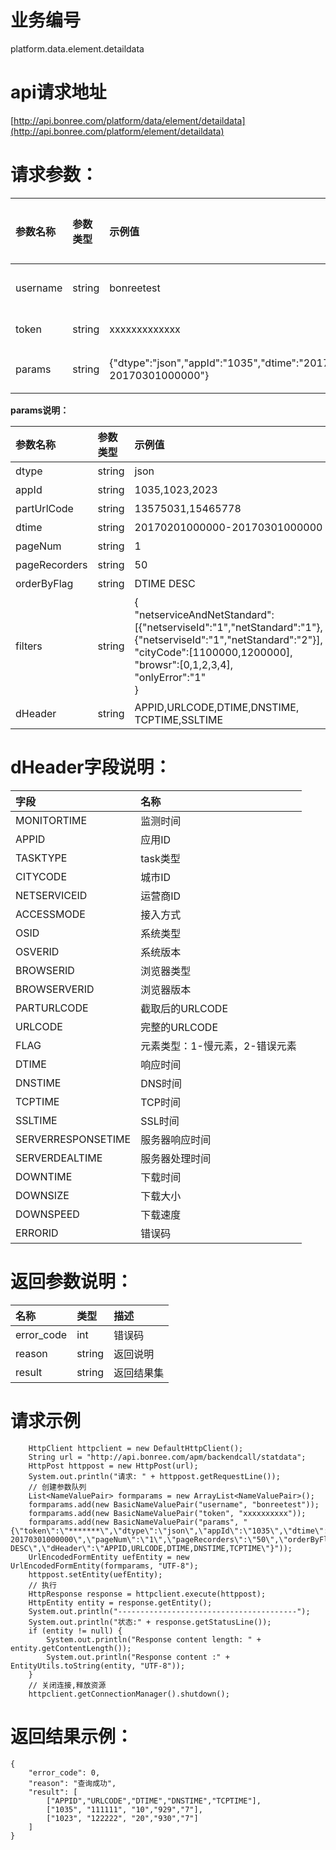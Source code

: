 # 业务编号

platform.data.element.detaildata

# api请求地址

[http://api.bonree.com/platform/data/element/detaildata](http://api.bonree.com/platform/element/detaildata)

# 请求参数：

| 参数名称 | 参数类型 | 示例值 | 参数说明 |
| :--- | :--- | :--- | :--- |
| username | string | bonreetest | \*用户名 |
| token | string | xxxxxxxxxxxxx | \*令牌 |
| params | string | {"dtype":"json","appId":"1035","dtime":"20170201000000-20170301000000"} | \*参数json |

**params说明：**

| 参数名称 | 参数类型 | 示例值 | 参数说明 |
| :--- | :--- | :--- | :--- |
| dtype | string | json | \*数据类型\(csv、json\) |
| appId | string | 1035,1023,2023 | \*应用ID |
| partUrlCode | string | 13575031,15465778 | 截取后的URL CODE |
| dtime | string | 20170201000000-20170301000000 | \*查询时间范围 |
| pageNum | string | 1 | \*页码 |
| pageRecorders | string | 50 | \*每页行数 |
| orderByFlag | string | DTIME DESC | \*排序字段 |
| filters | string | {<br/>"netserviceAndNetStandard":\[{"netserviseId":"1","netStandard":"1"},{"netserviseId":"1","netStandard":"2"}\],<br/>"cityCode":\[1100000,1200000\],<br/>"browsr":\[0,1,2,3,4\],<br/>"onlyError":"1"<br/>} | 过滤条件：<br/>netserviceAndNetStandard:运营商&网络接入方式；<br/>cityCode:地域；<br/>browsr:浏览器；<br/>onlyError:0-只查正确数据;1-只查错误数据; |
| dHeader | string | APPID,URLCODE,DTIME,DNSTIME,<br/>TCPTIME,SSLTIME | \*指标数据项 |

# dHeader字段说明：

| 字段 | 名称 |
| :--- | :--- |
| MONITORTIME | 监测时间 |
| APPID | 应用ID |
| TASKTYPE | task类型 |
| CITYCODE | 城市ID |
| NETSERVICEID | 运营商ID |
| ACCESSMODE | 接入方式 |
| OSID | 系统类型 |
| OSVERID | 系统版本 |
| BROWSERID | 浏览器类型 |
| BROWSERVERID | 浏览器版本 |
| PARTURLCODE | 截取后的URLCODE |
| URLCODE | 完整的URLCODE |
| FLAG | 元素类型：1-慢元素，2-错误元素 |
| DTIME | 响应时间 |
| DNSTIME | DNS时间 |
| TCPTIME | TCP时间 |
| SSLTIME | SSL时间 |
| SERVERRESPONSETIME | 服务器响应时间 |
| SERVERDEALTIME | 服务器处理时间 |
| DOWNTIME | 下载时间 |
| DOWNSIZE | 下载大小 |
| DOWNSPEED | 下载速度 |
| ERRORID | 错误码 |

# 返回参数说明：

| 名称 | 类型 | 描述 |
| :--- | :--- | :--- |
| error\_code | int | 错误码 |
| reason | string | 返回说明 |
| result | string | 返回结果集 |

# 请求示例

```
    HttpClient httpclient = new DefaultHttpClient();
    String url = "http://api.bonree.com/apm/backendcall/statdata";
    HttpPost httppost = new HttpPost(url);
    System.out.println("请求: " + httppost.getRequestLine());
    // 创建参数队列
    List<NameValuePair> formparams = new ArrayList<NameValuePair>();
    formparams.add(new BasicNameValuePair("username", "bonreetest"));
    formparams.add(new BasicNameValuePair("token", "xxxxxxxxxx"));
    formparams.add(new BasicNameValuePair("params", "{\"token\":\"*******\",\"dtype\":\"json\",\"appId\":\"1035\",\"dtime\":\"20170201000000-20170301000000\",\"pageNum\":\"1\",\"pageRecorders\":\"50\",\"orderByFlag\":\"DTIME DESC\",\"dHeader\":\"APPID,URLCODE,DTIME,DNSTIME,TCPTIME\"}"));
    UrlEncodedFormEntity uefEntity = new UrlEncodedFormEntity(formparams, "UTF-8");
    httppost.setEntity(uefEntity);
    // 执行
    HttpResponse response = httpclient.execute(httppost);
    HttpEntity entity = response.getEntity();
    System.out.println("----------------------------------------");
    System.out.println("状态:" + response.getStatusLine());
    if (entity != null) {
        System.out.println("Response content length: " + entity.getContentLength());
        System.out.println("Response content :" + EntityUtils.toString(entity, "UTF-8"));
    }
    // 关闭连接,释放资源
    httpclient.getConnectionManager().shutdown();
```

# 返回结果示例：

```
{
    "error_code": 0,
    "reason": "查询成功",
    "result": [
        ["APPID","URLCODE","DTIME","DNSTIME","TCPTIME"],
        ["1035", "111111", "10","929","7"],
        ["1023", "122222", "20","930","7"]
    ]
}
```



